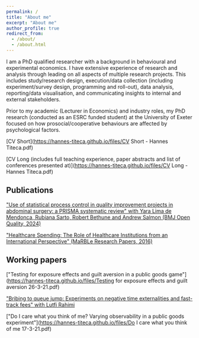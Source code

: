 ```yaml
---
permalink: /
title: "About me"
excerpt: "About me"
author_profile: true
redirect_from: 
  - /about/
  - /about.html
---
```

I am a PhD qualified researcher with a background in behavioural and experimental economics. I have extensive experience of research and analysis through leading on all aspects of multiple research projects. This includes study/research design, execution/data collection (including experiment/survey design, programming and roll-out), data analysis, reporting/data visualisation, and communicating insights to internal and external stakeholders. 

Prior to my academic (Lecturer in Economics) and industry roles,  my PhD research (conducted as an ESRC funded student) at the University of Exeter focused on how prosocial/cooperative behaviours are affected by psychological factors.

[CV Short](https://hannes-titeca.github.io/files/CV Short - Hannes Titeca.pdf)

[CV Long (includes full teaching experience, paper abstracts and list of conferences presented at)](https://hannes-titeca.github.io/files/CV Long - Hannes Titeca.pdf)

## Publications

["Use of statistical process control in quality improvement projects in abdominal surgery: a PRISMA systematic review" with Yara Lima de Mendonca, Rubiana Sarto, Robert Bethune and Andrew Salmon (BMJ Open Quality, 2024)](https://bmjopenquality.bmj.com/content/13/1/e002328)

["Healthcare Spending: The Role of Healthcare Institutions from an International Perspective" (MaRBLe Research Papers, 2016)](https://openjournals.maastrichtuniversity.nl/Marble/article/view/255)

## Working papers

["Testing for exposure effects and guilt aversion in a public goods game"](https://hannes-titeca.github.io/files/Testing for exposure effects and guilt aversion 26-3-21.pdf)

["Bribing to queue jump:  Experiments on negative time externalities and fast-track fees" with Lutfi Rahimi](https://papers.ssrn.com/sol3/papers.cfm?abstract_id=4699811)

["Do I care what you think of me?  Varying observability in a public goods experiment"](https://hannes-titeca.github.io/files/Do I care what you think of me 17-3-21.pdf)